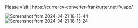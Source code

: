 Please Visit : https://currency-converter-frankfurter.netlify.app/

![Screenshot from 2024-04-21 18-13-44](https://github.com/prabhurajcode/currency_converter/assets/122979954/cb0be733-3cff-4666-bcef-d8ac6ec09911)
![Screenshot from 2024-04-21 18-13-24](https://github.com/prabhurajcode/currency_converter/assets/122979954/e8d23798-d0dc-4384-bc44-9a356485d217)
